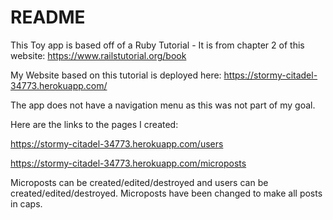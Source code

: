 # README

This Toy app is based off of a Ruby Tutorial - It is from chapter 2 of this website:
https://www.railstutorial.org/book

My Website based on this tutorial is deployed here:
https://stormy-citadel-34773.herokuapp.com/

The app does not have a navigation menu as this was not part of my goal.

Here are the links to the pages I created:

https://stormy-citadel-34773.herokuapp.com/users

https://stormy-citadel-34773.herokuapp.com/microposts

Microposts can be created/edited/destroyed and users can be created/edited/destroyed. 
Microposts have been changed to make all posts in caps. 
